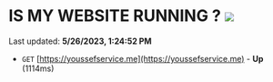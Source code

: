# IS MY WEBSITE RUNNING ? [![](https://img.shields.io/static/v1?label=Sponsor&message=%E2%9D%A4&logo=GitHub&color=%23fe8e86)](https://github.com/sponsors/<username>)

Last updated: **5/26/2023, 1:24:52 PM**

- `GET` [https://youssefservice.me](https://youssefservice.me) - **Up** (1114ms)

